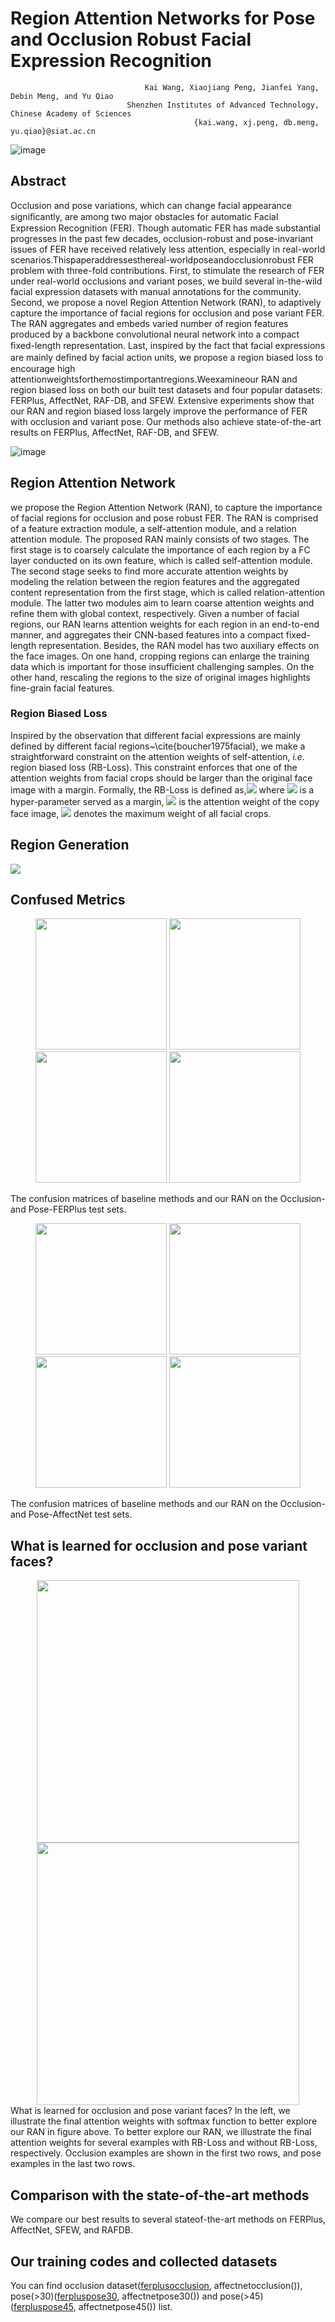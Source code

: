 # Region Attention Networks for Pose and Occlusion Robust Facial Expression Recognition

                                  Kai Wang, Xiaojiang Peng, Jianfei Yang, Debin Meng, and Yu Qiao
                              Shenzhen Institutes of Advanced Technology, Chinese Academy of Sciences
                                             {kai.wang, xj.peng, db.meng, yu.qiao}@siat.ac.cn

![image](https://github.com/kaiwang960112/Challenge-condition-FER-dataset/raw/master/figs/sample.png)

## Abstract

Occlusion and pose variations, which can change facial appearance signiﬁcantly, are among two major obstacles for automatic Facial Expression Recognition (FER). Though automatic FER has made substantial progresses in the past few decades, occlusion-robust and pose-invariant issues of FER have received relatively less attention, especially in real-world scenarios.Thispaperaddressesthereal-worldposeandocclusionrobust FER problem with three-fold contributions. First, to stimulate the research of FER under real-world occlusions and variant poses, we build several in-the-wild facial expression datasets with manual annotations for the community. Second, we propose a novel Region Attention Network (RAN), to adaptively capture the importance of facial regions for occlusion and pose variant FER. The RAN aggregates and embeds varied number of region features produced by a backbone convolutional neural network into a compact ﬁxed-length representation. Last, inspired by the fact that facial expressions are mainly deﬁned by facial action units, we propose a region biased loss to encourage high attentionweightsforthemostimportantregions.Weexamineour RAN and region biased loss on both our built test datasets and four popular datasets: FERPlus, AffectNet, RAF-DB, and SFEW. Extensive experiments show that our RAN and region biased loss largely improve the performance of FER with occlusion and variant pose. Our methods also achieve state-of-the-art results on FERPlus, AffectNet, RAF-DB, and SFEW.


![image](https://github.com/kaiwang960112/Challenge-condition-FER-dataset/raw/master/figs/pipeline_final.png)
## Region Attention Network
we propose the Region Attention Network (RAN), to capture the importance of facial regions for occlusion and pose robust FER. The RAN is comprised of a feature extraction module, a self-attention module, and a relation attention module. The proposed RAN mainly consists of two stages. The first stage is to coarsely calculate the importance of each region by a FC layer conducted on its own feature, which is called self-attention module. The second stage seeks to find more accurate attention weights by modeling the relation between the region features and the aggregated content representation from the first stage, which is called relation-attention module. The latter two modules aim to learn coarse attention weights and refine them with global context, respectively. Given a number of facial regions, our RAN learns attention weights for each region in an end-to-end manner, and aggregates their CNN-based features into a compact fixed-length representation. Besides, the RAN model has two auxiliary effects on the face images. On one hand, cropping regions can enlarge the training data which is important for those insufficient challenging samples. On the other hand, rescaling the regions to the size of original images highlights fine-grain facial features.


<!--
Formally, we denote a face image as <img src="http://chart.googleapis.com/chart?cht=tx&chl= $$I$$" style="border:none;">, its duplicate as <img src="http://chart.googleapis.com/chart?cht=tx&chl= $${I_1},{I_2}, \cdots ,{I_k}$$" style="border:none;">, and its crops as <img src="http://chart.googleapis.com/chart?cht=tx&chl= $$I$$" style="border:none;">,  and the backbone CNN as <img src="http://chart.googleapis.com/chart?cht=tx&chl= $$r(\cdot;{\theta})$$" style="border:none;">. 
The feature set <img src="http://chart.googleapis.com/chart?cht=tx&chl= $$X$$" style="border:none;"> of <img src="http://chart.googleapis.com/chart?cht=tx&chl= $$I$$" style="border:none;"> is defined by: <img src="http://chart.googleapis.com/chart?cht=tx&chl= $$X = [{F_0},{F_1}, \cdots, {F_k}] = [r({I_0};{\theta}),r({I_1};{\theta}), \cdots ,r({I_k};{\theta})]$$" style="border:none;"> where <img src="http://chart.googleapis.com/chart?cht=tx&chl= $$\theta$$" style="border:none;"> is the parameter of backbone CNN.
-->

<!--### Relation-attention module-->

### Region Biased Loss

Inspired by the observation that different facial expressions are mainly defined by different facial regions~\cite{boucher1975facial}, we make a straightforward constraint on the attention weights of self-attention, *i.e.* region biased loss (RB-Loss).
This constraint enforces that one of the attention weights from facial crops should be larger than the original face image with a margin. Formally, the RB-Loss is defined as,<img src="http://chart.googleapis.com/chart?cht=tx&chl= $$\mathcal{L}_{RB} = \max\{0, \alpha - (\mu_{max} - \mu_{0})\},$$" style="border:none;"> where <img src="http://chart.googleapis.com/chart?cht=tx&chl= $$\alpha$$" style="border:none;"> is a hyper-parameter served as a margin, <img src="http://chart.googleapis.com/chart?cht=tx&chl= $$\mu_{0}$$" style="border:none;"> is the attention weight of the copy face image, <img src="http://chart.googleapis.com/chart?cht=tx&chl= $$\mu_{max}$$" style="border:none;"> denotes the maximum weight of all facial crops.

## Region Generation 
<img src="https://github.com/kaiwang960112/Challenge-condition-FER-dataset/raw/master/figs/part_generate_v3.png">

## Confused Metrics
<div align="center">
<img src="https://github.com/kaiwang960112/Challenge-condition-FER-dataset/raw/master/figs/baseline_affectnet_occlusion-v7.png" width="210" >

<img src="https://github.com/kaiwang960112/Challenge-condition-FER-dataset/raw/master/figs/affectnet_occlusion-1.png" width="210" >

<img src="https://github.com/kaiwang960112/Challenge-condition-FER-dataset/raw/master/figs/baseline_affectnet_pose45-1.png" width="210" >

<img src="https://github.com/kaiwang960112/Challenge-condition-FER-dataset/raw/master/figs/affectnet_pose45-1.png" width="210" >
 </div>
 
 The confusion matrices of baseline methods and our RAN on the Occlusion- and Pose-FERPlus test sets.

<div align="center">
<img src="https://github.com/kaiwang960112/Challenge-condition-FER-dataset/raw/master/figs/baseline_ferplus_occlusion-1.png" width="210" >

<img src="https://github.com/kaiwang960112/Challenge-condition-FER-dataset/raw/master/figs/ferplus_occlusion-1.png" width="210" >

<img src="https://github.com/kaiwang960112/Challenge-condition-FER-dataset/raw/master/figs/baseline_ferplus_pose45-1.png" width="210" >

<img src="https://github.com/kaiwang960112/Challenge-condition-FER-dataset/raw/master/figs/ferplus_pose45-1.png" width="210" >
 </div>

The confusion matrices of baseline methods and our RAN on the Occlusion- and Pose-AffectNet test sets.

## What is learned for occlusion and pose variant faces?
<div align="center">
<img src="https://github.com/kaiwang960112/Challenge-condition-FER-dataset/raw/master/figs/w_o_pbl.png" width="420" >

<img src="https://github.com/kaiwang960112/Challenge-condition-FER-dataset/raw/master/figs/vis_score.png" width="420" >
 </div>
What is learned for occlusion and pose variant faces? In the left, we illustrate the final attention weights with softmax function to better explore our RAN in figure above. To better explore our RAN, we illustrate the final attention weights for several examples with RB-Loss and without RB-Loss, respectively. Occlusion examples are shown in the first two rows, and pose examples in the last two rows.

## Comparison with the state-of-the-art methods
We compare our best results to several stateof-the-art methods on FERPlus, AffectNet, SFEW, and RAFDB.

## Our training codes and collected datasets
You can find occlusion dataset([ferplusocclusion](https://github.com/kaiwang960112/Challenge-condition-FER-dataset/blob/master/FERplus_dir/jianfei_occlusion_list.txt), affectnetocclusion()), pose(>30)([ferpluspose30](https://github.com/kaiwang960112/Challenge-condition-FER-dataset/blob/master/FERplus_dir/pose_30_ferplus_list.txt), affectnetpose30()) and pose(>45)([ferpluspose45](https://github.com/kaiwang960112/Challenge-condition-FER-dataset/blob/master/FERplus_dir/pose_30_ferplus_list.txt), affectnetpose45()) list.
